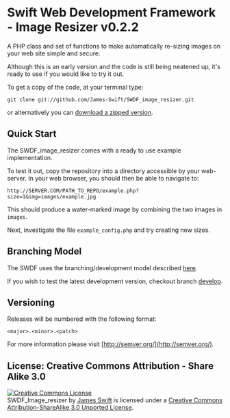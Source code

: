 Swift Web Development Framework - Image Resizer v0.2.2
==================

A PHP class and set of functions to make automatically re-sizing images on your web site simple and secure.

Although this is an early version and the code is still being neatened up, it's ready to use if you would like to try it out.

To get a copy of the code, at your terminal type:

`git clone git://github.com/James-Swift/SWDF_image_resizer.git`

or alternatively you can [download a zipped version](https://github.com/James-Swift/SWDF_image_resizer/archive/master.zip).

## Quick Start

The SWDF_image_resizer comes with a ready to use example implementation. 

To test it out, copy the repository into a directory accessible by your web-server. In your web browser, you should then be able to navigate to:

`http://SERVER.COM/PATH_TO_REPO/example.php?size=1&img=images/example.jpg`

This should produce a water-marked image by combining the two images in `images`.

Next, investigate the file `example_config.php` and try creating new sizes.

## Branching Model

The SWDF uses the branching/development model described [here](http://nvie.com/posts/a-successful-git-branching-model/).

If you wish to test the latest development version, checkout branch [develop](https://github.com/James-Swift/SWDF_image_resizer/tree/develop).

## Versioning

Releases will be numbered with the following format:

`<major>.<minor>.<patch>`

For more information please visit [http://semver.org/](http://semver.org/).

## License: Creative Commons Attribution - Share Alike 3.0

<a rel="license" href="http://creativecommons.org/licenses/by-sa/3.0/deed.en_US"><img alt="Creative Commons License" style="border-width:0" src="http://i.creativecommons.org/l/by-sa/3.0/88x31.png" /></a><br /><span xmlns:dct="http://purl.org/dc/terms/" property="dct:title">SWDF_Image_resizer</span> by <a xmlns:cc="http://creativecommons.org/ns#" href="https://github.com/James-Swift/SWDF_image_resizer" property="cc:attributionName" rel="cc:attributionURL">James Swift</a> is licensed under a <a rel="license" href="http://creativecommons.org/licenses/by-sa/3.0/deed.en_US">Creative Commons Attribution-ShareAlike 3.0 Unported License</a>.